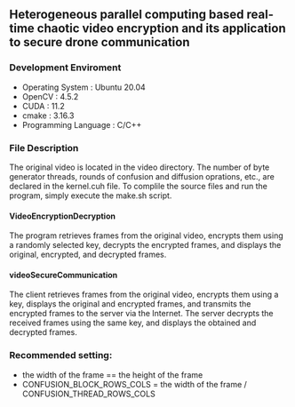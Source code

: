 ## Heterogeneous parallel computing based real-time chaotic video encryption and its application to secure drone communication

### Development Enviroment

* Operating System     : Ubuntu 20.04
* OpenCV               : 4.5.2
* CUDA                 : 11.2
* cmake                : 3.16.3
* Programming Language : C/C++

### File Description

The original video is located in the video directory. The number of byte generator threads, rounds of confusion and diffusion oprations, etc., are declared in the kernel.cuh file. To complile the source files and run the program, simply execute the make.sh script.

####  VideoEncryptionDecryption

The program retrieves frames from the original video, encrypts them using a randomly selected key, decrypts the encrypted frames, and displays the original, encrypted, and decrypted frames.

####  videoSecureCommunication

The client retrieves frames from the original video, encrypts them using a key, displays the original and encrypted frames, and transmits the encrypted frames to the server via the Internet. The server decrypts the received frames using the same key, and displays the obtained and decrypted frames.

### Recommended setting:

* the width of the frame == the height of the frame
* CONFUSION_BLOCK_ROWS_COLS = the width of the frame / CONFUSION_THREAD_ROWS_COLS

